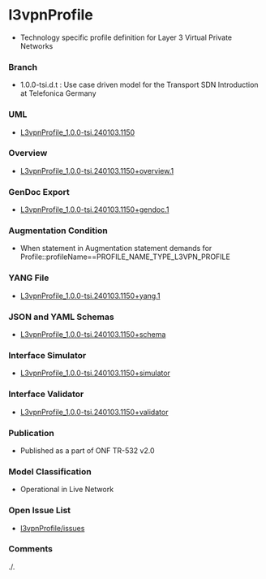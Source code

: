 # l3vpnProfile
- Technology specific profile definition for Layer 3 Virtual Private Networks

### Branch
- 1.0.0-tsi.d.t : Use case driven model for the Transport SDN Introduction at Telefonica Germany

### UML
- [L3vpnProfile_1.0.0-tsi.240103.1150](./L3vpnProfile_1.0.0-tsi.240103.1150.zip)

### Overview 
- [L3vpnProfile_1.0.0-tsi.240103.1150+overview.1](./L3vpnProfile_1.0.0-tsi.240103.1150+overview.1.png)

### GenDoc Export
- [L3vpnProfile_1.0.0-tsi.240103.1150+gendoc.1](./L3vpnProfile_1.0.0-tsi.240103.1150+gendoc.1.docx)

### Augmentation Condition
- When statement in Augmentation statement demands for Profile::profileName==PROFILE_NAME_TYPE_L3VPN_PROFILE

### YANG File  
- [L3vpnProfile_1.0.0-tsi.240103.1150+yang.1](./L3vpnProfile_1.0.0-tsi.240103.1150+yang/l-3vpn-profile-1-0.yang)  

### JSON and YAML Schemas  
- [L3vpnProfile_1.0.0-tsi.240103.1150+schema](./L3vpnProfile_1.0.0-tsi.240103.1150+schema/)  

### Interface Simulator  
- [L3vpnProfile_1.0.0-tsi.240103.1150+simulator](./L3vpnProfile_1.0.0-tsi.240103.1150+simu/)  

### Interface Validator  
- [L3vpnProfile_1.0.0-tsi.240103.1150+validator](./L3vpnProfile_1.0.0-tsi.240103.1150+vali/)  

### Publication  
- Published as a part of ONF TR-532 v2.0  

### Model Classification  
- Operational in Live Network  

### Open Issue List
- [l3vpnProfile/issues](../../issues)

### Comments
./.
